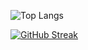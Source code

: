 ![Top Langs](https://github-readme-stats.vercel.app/api/top-langs/?username=fikrihaikalm&layout=compact)

[![GitHub Streak](https://streak-stats.demolab.com?user=fikrihaikalm&theme=tokyonight&date_format=j%20M%5B%20Y%5D)](https://git.io/streak-stats)
